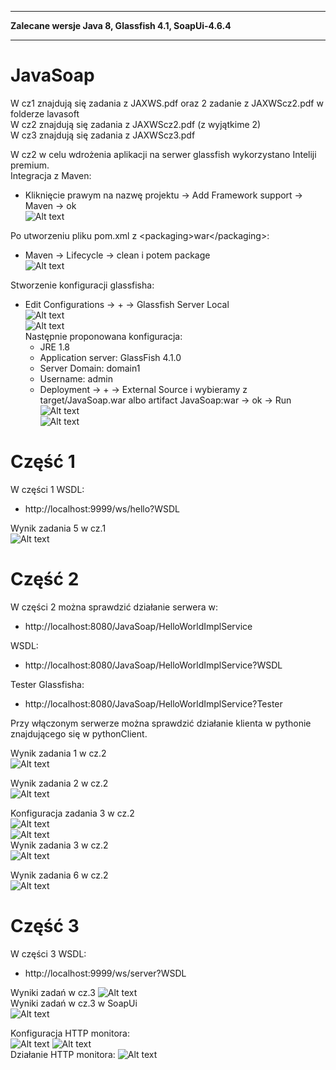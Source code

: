 ___
**Zalecane wersje Java 8, Glassfish 4.1, SoapUi-4.6.4**
___
# JavaSoap
W cz1 znajdują się zadania z JAXWS.pdf oraz 2 zadanie z JAXWScz2.pdf w folderze lavasoft  
W cz2 znajdują się zadania z JAXWScz2.pdf (z wyjątkime 2)  
W cz3 znajdują się zadania z JAXWScz3.pdf

W cz2 w celu wdrożenia aplikacji na serwer glassfish wykorzystano Inteliji premium.  
Integracja z Maven:
 - Kliknięcie prawym na nazwę projektu -> Add Framework support -> Maven -> ok  
![Alt text](screens/addMaven.jpg?raw=true "Add Maven")

Po utworzeniu pliku pom.xml z &lt;packaging&gt;war&lt;/packaging&gt;:
 - Maven -> Lifecycle -> clean i potem package  
![Alt text](screens/mavenLifecycle.jpg?raw=true "Maven Lifecycle")  

Stworzenie konfiguracji glassfisha:
 - Edit Configurations -> + -> Glassfish Server Local  
   ![Alt text](screens/editConfiguration.jpg?raw=true "Konfiguracja cz.1")  
   ![Alt text](screens/editConfiguration2.jpg?raw=true "Konfiguracja cz.2")  
   Następnie proponowana konfiguracja:
   - JRE 1.8
   - Application server: GlassFish 4.1.0
   - Server Domain: domain1
   - Username: admin
   - Deployment -> + -> External Source i wybieramy z target/JavaSoap.war albo artifact JavaSoap:war -> ok -> Run  
  ![Alt text](screens/editConfiguration3.jpg?raw=true "Konfiguracja cz.3")  
  ![Alt text](screens/editConfiguration4.jpg?raw=true "Konfiguracja cz.4")


Część 1
======  
W części 1 WSDL:
- http://localhost:9999/ws/hello?WSDL

Wynik zadania 5 w cz.1  
![Alt text](screens/tcpMonitor.jpg?raw=true "Wynik zad 5 z cz.1")  


Część 2
======
W części 2 można sprawdzić działanie serwera w:
- http://localhost:8080/JavaSoap/HelloWorldImplService  

WSDL:
- http://localhost:8080/JavaSoap/HelloWorldImplService?WSDL

Tester Glassfisha:
- http://localhost:8080/JavaSoap/HelloWorldImplService?Tester

Przy włączonym serwerze można sprawdzić działanie klienta w pythonie znajdującego się w pythonClient.

Wynik zadania 1 w cz.2  
![Alt text](screens/cz2zad1Wynik.png?raw=true "Wynik zad 1 z cz.2")

Wynik zadania 2 w cz.2  
![Alt text](screens/cz2zad2Wynik.png?raw=true "Wynik zad 2 z cz.2")

Konfiguracja zadania 3 w cz.2  
![Alt text](screens/cz2zad3Konfiguracja1.jpg?raw=true "Konfiguracja1 zad 3 z cz.2")  
![Alt text](screens/cz2zad3Konfiguracja2.png?raw=true "Konfiguracja2 zad 3 z cz.2")  
Wynik zadania 3 w cz.2  
![Alt text](screens/cz2zad3Wynik.png?raw=true "Wynik zad 3 z cz.2")  

Wynik zadania 6 w cz.2  
![Alt text](screens/cz2zad6Wynik.png?raw=true "Wynik zad 6 z cz.2")


Część 3
======
W części 3 WSDL:
- http://localhost:9999/ws/server?WSDL

Wyniki zadań w cz.3
![Alt text](screens/cz3zadaniaWynik.png?raw=true "Wynik wszystkich zadań z części 3")  
Wyniki zadań w cz.3 w SoapUi  
![Alt text](screens/cz3zadaniaWynikSoapUi.png?raw=true "Wynik wszystkich zadań z części 3")  

Konfiguracja HTTP monitora:  
![Alt text](screens/cz3MonitorKonfiguracja1.png?raw=true "Konfiguracja monitora Http1")
![Alt text](screens/cz3MonitorKonfiguracja2.png?raw=true "Konfiguracja monitora Http2")  
Działanie HTTP monitora:
![Alt text](screens/cz3Monitor.png?raw=true "Konfiguracja monitora Http1")  
